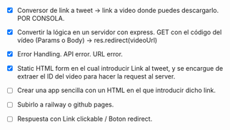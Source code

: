 - [X] Conversor de link a tweet -> link a video donde puedes descargarlo. POR CONSOLA.
- [X] Convertir la lógica en un servidor con express. GET con el código del vídeo (Params o Body) -> res.redirect(videoUrl)
- [X] Error Handling. API error. URL error.
- [X] Static HTML form en el cual introducir Link al tweet, y se encargue de extraer el ID del video para hacer la request al server. 
- [ ] Crear una app sencilla con un HTML en el que introducir dicho link.
- [ ] Subirlo a railway o github pages.
- [ ] Respuesta con Link clickable / Boton redirect.


